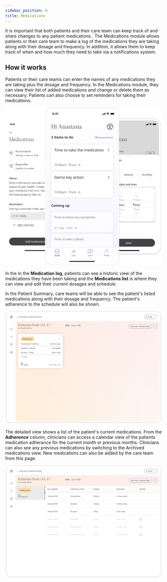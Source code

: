 ```yaml
---
sidebar_position: 6
title: Medications 
---
```


It is important that both patients and their care team can keep track of and share changes to any patient medications . The Medications module allows patients or their care team to make a log of the medications they are taking along with their dosage and frequency. In addition, it allows them to keep track of when and how much they need to take via a notifications system.

## How it works

Patients or their care teams can enter the names of any medications they are taking plus the dosage and frequency. In the Medications module, they can view their list of added medications and change or delete them as necessary. Patients can also choose to set reminders for taking their medications.

![Medications in the Huma App](./assets/medications.png)

In the In the **Medication log**, patients can see a historic view of the medications they have been taking and the **Medications list** is where they can view and edit their current dosages and schedule.

In the Patient Summary, care teams will be able to see the patient's listed medications along with their dosage and frequency. The patient's adherence to the schedule will also be shown.

![View medications in the Clinician Portal](./assets/cp-patient-summary-medications.png)

The detailed view shows a list of the patient's current medications. From the **Adherence** column, clinicians can access a calendar view of the patients medication adherance for the current month or previous months. Clinicians can also see any previous medications by switching to the Archived medications view. New medications can also be added by the care team from this page.

![View patient heart rate in the Clinician Portal](./assets/cp-module-details-medications.png)
